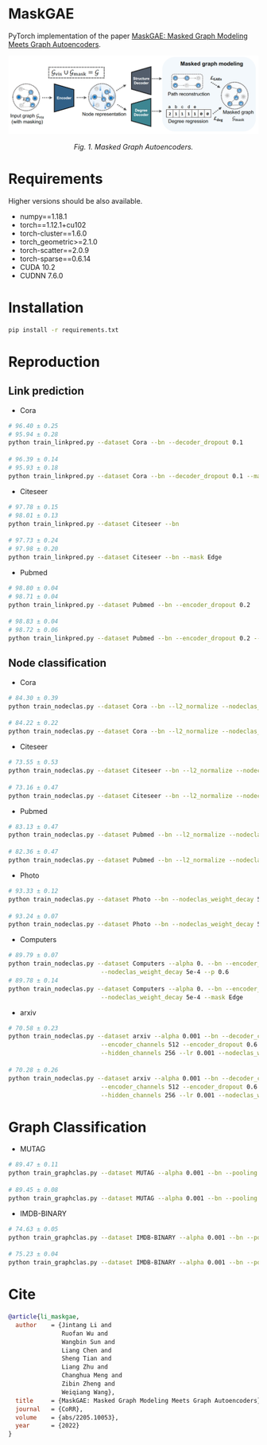 # MaskGAE
PyTorch implementation of the paper [MaskGAE: Masked Graph Modeling Meets Graph Autoencoders](https://arxiv.org/abs/2205.10053).

<p align="center"> <img src="framework.png" /> <p align="center"><em>Fig. 1. Masked Graph Autoencoders.</em></p>

# Requirements
Higher versions should be also available.

+ numpy==1.18.1
+ torch==1.12.1+cu102
+ torch-cluster==1.6.0
+ torch_geometric>=2.1.0
+ torch-scatter==2.0.9
+ torch-sparse==0.6.14
+ CUDA 10.2
+ CUDNN 7.6.0

# Installation

```bash
pip install -r requirements.txt
```

# Reproduction

## Link prediction
+ Cora
```bash
# 96.40 ± 0.25
# 95.94 ± 0.28
python train_linkpred.py --dataset Cora --bn --decoder_dropout 0.1

# 96.39 ± 0.14
# 95.93 ± 0.18
python train_linkpred.py --dataset Cora --bn --decoder_dropout 0.1 --mask Edge
```

+ Citeseer
```bash
# 97.78 ± 0.15
# 98.01 ± 0.13
python train_linkpred.py --dataset Citeseer --bn

# 97.73 ± 0.24
# 97.98 ± 0.20
python train_linkpred.py --dataset Citeseer --bn --mask Edge
```

+ Pubmed
```bash
# 98.80 ± 0.04
# 98.71 ± 0.04
python train_linkpred.py --dataset Pubmed --bn --encoder_dropout 0.2

# 98.83 ± 0.04
# 98.72 ± 0.06
python train_linkpred.py --dataset Pubmed --bn --encoder_dropout 0.2 --mask Edge
```

## Node classification

+ Cora
```bash
# 84.30 ± 0.39
python train_nodeclas.py --dataset Cora --bn --l2_normalize --nodeclas_weight_decay 1e-4 --alpha 0.004 --eval_period 30

# 84.22 ± 0.22
python train_nodeclas.py --dataset Cora --bn --l2_normalize --nodeclas_weight_decay 1e-4 --alpha 0.003 --mask Edge --eval_period 10
```

+ Citeseer
```bash
# 73.55 ± 0.53
python train_nodeclas.py --dataset Citeseer --bn --l2_normalize --nodeclas_weight_decay 0.1 --alpha 0.001 --lr 0.02 --eval_period 30

# 73.16 ± 0.47
python train_nodeclas.py --dataset Citeseer --bn --l2_normalize --nodeclas_weight_decay 0.1 --alpha 0.001  --lr 0.02 --mask Edge --eval_period 30
```

+ Pubmed
```bash
# 83.13 ± 0.47
python train_nodeclas.py --dataset Pubmed --bn --l2_normalize --nodeclas_weight_decay 1e-4 --alpha 0.001  --eval_period 50

# 82.36 ± 0.47
python train_nodeclas.py --dataset Pubmed --bn --l2_normalize --nodeclas_weight_decay 1e-4 --alpha 0.001 --mask Edge --p 0.5
```

+ Photo
```bash
# 93.33 ± 0.12
python train_nodeclas.py --dataset Photo --bn --nodeclas_weight_decay 5e-3 --alpha 0.0 --decoder_channels 64

# 93.24 ± 0.07
python train_nodeclas.py --dataset Photo --bn --nodeclas_weight_decay 5e-3 --alpha 0.0 --decoder_channels 64 --mask Edge

```

+ Computers
```bash
# 89.79 ± 0.07
python train_nodeclas.py --dataset Computers --alpha 0. --bn --encoder_activation relu --encoder_dropout 0.5 --encoder_channels 128 --hidden_channels 256 \
                          --nodeclas_weight_decay 5e-4 --p 0.6
# 89.78 ± 0.14
python train_nodeclas.py --dataset Computers --alpha 0. --bn --encoder_dropout 0.5 --encoder_channels 128 --hidden_channels 256 \
                          --nodeclas_weight_decay 5e-4 --mask Edge
```

+ arxiv
```bash
# 70.58 ± 0.23
python train_nodeclas.py --dataset arxiv --alpha 0.001 --bn --decoder_channels 128 --decoder_dropout 0.1 --decoder_layers 4 \
                          --encoder_channels 512 --encoder_dropout 0.6 --encoder_layers 4 \
                          --hidden_channels 256 --lr 0.001 --nodeclas_weight_decay 5e-6 --weight_decay 0.0001 --debug                          
                 
# 70.28 ± 0.26
python train_nodeclas.py --dataset arxiv --alpha 0.001 --bn --decoder_channels 128 --decoder_dropout 0.1 --decoder_layers 4 \
                          --encoder_channels 512 --encoder_dropout 0.6 --encoder_layers 4 \
                          --hidden_channels 256 --lr 0.001 --nodeclas_weight_decay 5e-6 --weight_decay 0.0001 --mask Edge --debug

```

# Graph Classification

+ MUTAG
```bash
# 89.47 ± 0.11
python train_graphclas.py --dataset MUTAG --alpha 0.001 --bn --pooling sum --hidden_channels 128

# 89.45 ± 0.08
python train_graphclas.py --dataset MUTAG --alpha 0.001 --bn --pooling sum --hidden_channels 128 --mask Edge
```

+ IMDB-BINARY
```bash
# 74.63 ± 0.05
python train_graphclas.py --dataset IMDB-BINARY --alpha 0.001 --bn --pooling mean --hidden_channels 512 --decoder_layers 2

# 75.23 ± 0.04
python train_graphclas.py --dataset IMDB-BINARY --alpha 0.001 --bn --pooling mean --encoder_activation relu --hidden_channels 256 --decoder_layers 4 --mask Edge

```

# Cite

```bibtex
@article{li_maskgae,
  author    = {Jintang Li and
               Ruofan Wu and
               Wangbin Sun and
               Liang Chen and
               Sheng Tian and
               Liang Zhu and
               Changhua Meng and
               Zibin Zheng and
               Weiqiang Wang},
  title     = {MaskGAE: Masked Graph Modeling Meets Graph Autoencoders},
  journal   = {CoRR},
  volume    = {abs/2205.10053},
  year      = {2022}
}
```